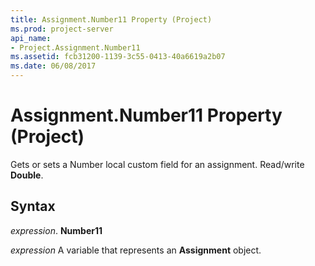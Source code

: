 ```yaml
---
title: Assignment.Number11 Property (Project)
ms.prod: project-server
api_name:
- Project.Assignment.Number11
ms.assetid: fcb31200-1139-3c55-0413-40a6619a2b07
ms.date: 06/08/2017
---
```



# Assignment.Number11 Property (Project)

Gets or sets a Number local custom field for an assignment. Read/write **Double**.


## Syntax

 _expression_. **Number11**

 _expression_ A variable that represents an **Assignment** object.


